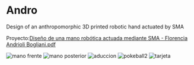 # Andro
Design of an anthropomorphic 3D printed robotic hand actuated by SMA

Proyecto:[Diseño de una mano robótica actuada mediante SMA - Florencia Andrioli Bogliani.pdf](https://github.com/FlorAndBo/Andro/files/589047/Diseno.de.una.mano.robotica.actuada.mediante.SMA.-.Florencia.Andrioli.Bogliani.pdf)

![mano frente](https://cloud.githubusercontent.com/assets/20610508/20262017/a28ce962-aa60-11e6-9061-ca16fec94b9a.PNG)
![mano posterior](https://cloud.githubusercontent.com/assets/20610508/20262028/af9a4708-aa60-11e6-8361-917258da3758.jpg)
![aduccion](https://cloud.githubusercontent.com/assets/20610508/20262021/a51952ba-aa60-11e6-8fc1-281ed2ee7d21.png)
![pokeball2](https://cloud.githubusercontent.com/assets/20610508/20262003/98331798-aa60-11e6-9989-7c619b397f2c.png)
![tarjeta](https://cloud.githubusercontent.com/assets/20610508/20262016/a0e1b7c8-aa60-11e6-8962-df44a90dd723.png)



